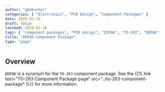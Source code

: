 ```yaml
---
author: "gbmhunter"
categories: [ "Electronics", "PCB Design", "Component Packages" ]
date: 2020-01-16
draft: false
lastmod: 2020-01-16
tags: [ "component packages", "PCB design", "D2PAK", "TO-263", "DDPAK", "TO-263AB", "TO-279", "SMD-220" ]
title: "DDPAK Component Package"
type: "page"
---
```


## Overview

`DDPAK` is a synonym for the `TO-263` component package. See the {{% link text="TO-263 Component Package page" src="../to-263-component-package" %}} for more information.
